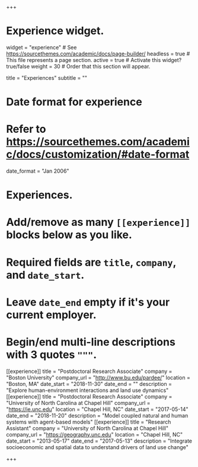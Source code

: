 +++
# Experience widget.
widget = "experience"  # See https://sourcethemes.com/academic/docs/page-builder/
headless = true  # This file represents a page section.
active = true  # Activate this widget? true/false
weight = 30  # Order that this section will appear.

title = "Experiences"
subtitle = ""

# Date format for experience
#   Refer to https://sourcethemes.com/academic/docs/customization/#date-format
date_format = "Jan 2006"

# Experiences.
#   Add/remove as many `[[experience]]` blocks below as you like.
#   Required fields are `title`, `company`, and `date_start`.
#   Leave `date_end` empty if it's your current employer.
#   Begin/end multi-line descriptions with 3 quotes `"""`.
[[experience]]
  title = "Postdoctoral Research Associate"
  company = "Boston University"
  company_url = "http://www.bu.edu/pardee/"
  location = "Boston, MA"
  date_start = "2018-11-30"
  date_end = ""
  description = "Explore human-environment interactions and land use dynamics"
[[experience]]
  title = "Postdoctoral Research Associate"
  company = "University of North Carolina at Chapel Hill"
  company_url = "https://ie.unc.edu"
  location = "Chapel Hill, NC"
  date_start = "2017-05-14"
  date_end = "2018-11-20"
  description = "Model coupled natural and human systems with agent-based models"
[[experience]]
  title = "Research Assistant"
  company = "University of North Carolina at Chapel Hill"
  company_url = "https://geography.unc.edu"
  location = "Chapel Hill, NC"
  date_start = "2013-05-17"
  date_end = "2017-05-13"
  description = "Integrate socioeconomic and spatial data to understand drivers of land use change"

+++
